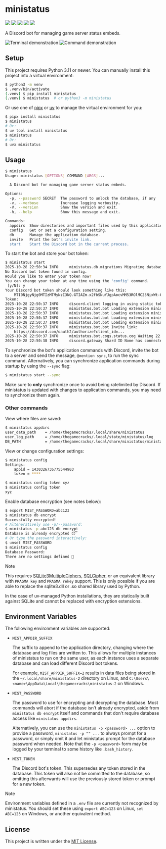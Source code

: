 # ministatus

[![](https://img.shields.io/pypi/v/ministatus?style=flat-square&logo=pypi)](https://pypi.org/project/ministatus/)
[![](https://img.shields.io/github/actions/workflow/status/thegamecracks/ministatus/publish.yml?style=flat-square&logo=uv&label=build)](https://docs.astral.sh/uv/)
[![](https://img.shields.io/github/actions/workflow/status/thegamecracks/ministatus/pyright-lint.yml?style=flat-square&label=pyright)](https://microsoft.github.io/pyright/#/)
[![](https://img.shields.io/github/actions/workflow/status/thegamecracks/ministatus/ruff-check.yml?style=flat-square&logo=ruff&label=lints)](https://docs.astral.sh/ruff/)
[![](https://img.shields.io/github/actions/workflow/status/thegamecracks/ministatus/ruff-format.yml?style=flat-square&logo=ruff&label=style)](https://docs.astral.sh/ruff/)

A Discord bot for managing game server status embeds.

![Terminal demonstration](https://github.com/user-attachments/assets/2515d62c-0177-40ac-b5b8-5e9c0fbcf7bd)
![Command demonstration](https://github.com/user-attachments/assets/c382fc35-ab9e-4ae6-9874-6e52e3dd8c94)

## Setup

This project requires Python 3.11 or newer. You can manually install this
project into a virtual environment:

```sh
$ python3 -m venv
$ .venv/bin/activate
(.venv) $ pip install ministatus
(.venv) $ ministatus  # or python3 -m ministatus
```

Or use one of [pipx] or [uv] to manage the virtual environment for you:

```sh
$ pipx install ministatus
$ ministatus
# Or:
$ uv tool install ministatus
$ ministatus
# Or:
$ uvx ministatus
```

[pipx]: https://pipx.pypa.io/latest/
[uv]: https://docs.astral.sh/uv/

## Usage

```sh
$ ministatus
Usage: ministatus [OPTIONS] COMMAND [ARGS]...

  A Discord bot for managing game server status embeds.

Options:
  -p, --password SECRET  The password to unlock the database, if any
  -v, --verbose          Increase logging verbosity.
  -V, --version          Show the version and exit.
  -h, --help             Show this message and exit.

Commands:
  appdirs  Show directories and important files used by this application.
  config   Get or set a configuration setting.
  db       Manage the application database.
  invite   Print the bot's invite link.
  start    Start the Discord bot in the current process.
```

To start the bot and store your bot token:

```sh
$ ministatus start
2025-10-28 22:50:34 INFO     ministatus.db.migrations Migrating database to v3
No Discord bot token found in config.
Would you like to enter your token now?
You can change your token at any time using the 'config' command.
 [y/N]: y
Your Discord bot token should look something like this:
    MTI0NjgyNjg0MTIzMTMyNzI3NQ.GTIAZm.x2fbSNuYJgpAocvMM53ROlMC23NixWt-0NOjMc
Token:
2025-10-28 22:50:37 INFO     discord.client logging in using static token
2025-10-28 22:50:37 INFO     ministatus.bot.bot Loading extension ministatus.bot.cogs.cleanup
2025-10-28 22:50:37 INFO     ministatus.bot.bot Loading extension ministatus.bot.cogs.errors
2025-10-28 22:50:37 INFO     ministatus.bot.bot Loading extension ministatus.bot.cogs.owner
2025-10-28 22:50:37 INFO     ministatus.bot.bot Loading extension ministatus.bot.cogs.status
2025-10-28 22:50:37 INFO     ministatus.bot.bot Invite link:
    https://discord.com/oauth2/authorize?client_id=...
2025-10-28 22:50:37 INFO     ministatus.bot.cogs.status.cog Waiting 22.01s before starting query loop...
2025-10-28 22:50:38 INFO     discord.gateway Shard ID None has connected to Gateway.
```

To synchronize the bot's application commands with Discord, invite the bot to
a server and send the message, `@mention sync`, to run the sync command.
Alternatively, you can synchronize application commands during startup
by using the `--sync` flag:

```sh
$ ministatus start --sync
```

Make sure to **only** synchronize once to avoid being ratelimited by Discord.
If ministatus is updated with changes to application commands, you may need
to synchronize them again.

### Other commands

View where files are saved:

```sh
$ ministatus appdirs
user_data_path    = /home/thegamecracks/.local/share/ministatus
user_log_path     = /home/thegamecracks/.local/state/ministatus/log
DB_PATH           = /home/thegamecracks/.local/share/ministatus/ministatus.db
```

View or change configuration settings:

```sh
$ ministatus config
Settings:
    appid = 1430326736775544903
    token = ****

$ ministatus config token xyz
$ ministatus config token
xyz
```

Enable database encryption (see notes below):

```sh
$ export MIST_PASSWORD=abc123
$ ministatus db encrypt
Successfully encrypted!
# Alteneratively use -p/--password:
$ ministatus -p abc123 db encrypt
Database is already encrypted 😴
# Or type the password interactively:
$ unset MIST_PASSWORD
$ ministatus config
Database Password:
There are no settings defined 🙁
```

> [!NOTE]
> This requires [SQLite3MultipleCiphers], [SQLCipher], or an equivalent library
> with `PRAGMA key` and `PRAGMA rekey` support. This is only possible if you
> are able to replace the sqlite3.dll or .so shared library used by Python.
>
> In the case of uv-managed Python installations, they are statically built
> against SQLite and cannot be replaced with encryption extensions.

[SQLite3MultipleCiphers]: https://github.com/utelle/SQLite3MultipleCiphers
[SQLCipher]: https://github.com/sqlcipher/sqlcipher

## Environment Variables

The following environment variables are supported:

- `MIST_APPDIR_SUFFIX`

  The suffix to append to the application directory, changing where the database
  and log files are written to. This allows for multiple instances of ministatus
  to run on the same user, as each instance uses a separate database and can load
  different Discord bot tokens.

  For example, `MIST_APPDIR_SUFFIX=2` results in data files being stored in the
  `~/.local/share/ministatus-2` directory on Linux, and
  `C:\Users\<name>\AppData\Local\thegamecracks\ministatus-2` on Windows.

- `MIST_PASSWORD`

  The password to use for encrypting and decrypting the database.
  Most commands will abort if the database isn't already encrypted,
  aside from `ministatus db encrypt` itself and commands that don't
  require database access like `ministatus appdirs`.

  Alternatively, you can use the `ministatus -p <password> ...` option to provide
  a password, `ministatus -p "" ...` to always prompt for a password, or simply
  omit it and let ministatus prompt for the database password when needed.
  Note that the `-p <password>` form may be logged by your terminal to some
  history like `.bash_history`.

- `MIST_TOKEN`

  The Discord bot's token. This supersedes any token stored in the database.
  This token will also not be committed to the database, so omitting this
  afterwards will use the previously stored token or prompt for a new token.

> [!NOTE]
> Environment variables defined in a `.env` file are currently not recognized
> by ministatus. You should set these using `export ABC=123` on Linux,
> `set ABC=123` on Windows, or another equivalent method.

## License

This project is written under the [MIT License].

[MIT License]: /LICENSE
